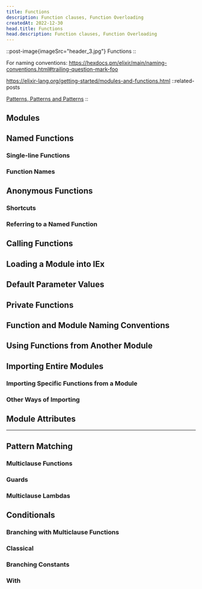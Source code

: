 ```yaml
---
title: Functions
description: Function clauses, Function Overloading
createdAt: 2022-12-30
head.title: Functions
head.description: Function clauses, Function Overloading
---
```


::post-image{imageSrc="header_3.jpg"}
Functions
::

For naming conventions: https://hexdocs.pm/elixir/main/naming-conventions.html#trailing-question-mark-foo

https://elixir-lang.org/getting-started/modules-and-functions.html
::related-posts

[Patterns, Patterns and Patterns](pattern-matching)
::

## Modules

## Named Functions

### Single-line Functions

### Function Names

## Anonymous Functions

### Shortcuts

### Referring to a Named Function

## Calling Functions

## Loading a Module into IEx

## Default Parameter Values

## Private Functions

## Function and Module Naming Conventions

## Using Functions from Another Module

## Importing Entire Modules

### Importing Specific Functions from a Module

### Other Ways of Importing

## Module Attributes

---

## Pattern Matching

### Multiclause Functions

### Guards

### Multiclause Lambdas

## Conditionals

### Branching with Multiclause Functions

### Classical

### Branching Constants

### With

